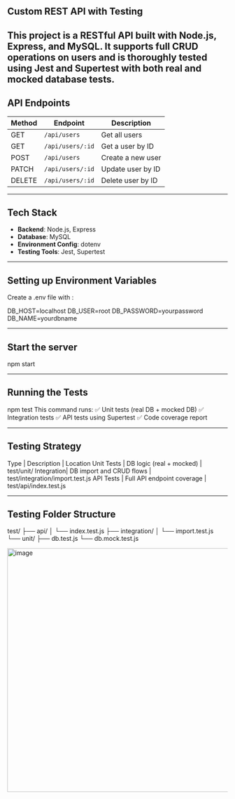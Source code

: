 ## Custom REST API with Testing

This project is a RESTful API built with **Node.js**, **Express**, and **MySQL**. 
It supports full **CRUD operations** on users and is thoroughly tested using **Jest** and **Supertest** with both **real and mocked database tests**.
-------

##  API Endpoints

| Method | Endpoint            | Description                |
|--------|---------------------|----------------------------|
| GET    | `/api/users`        | Get all users              |
| GET    | `/api/users/:id`    | Get a user by ID           |
| POST   | `/api/users`        | Create a new user          |
| PATCH  | `/api/users/:id`    | Update user by ID          |
| DELETE | `/api/users/:id`    | Delete user by ID          |

--------

##  Tech Stack

- **Backend**: Node.js, Express
- **Database**: MySQL
- **Environment Config**: dotenv
- **Testing Tools**: Jest, Supertest

--------

## Setting up Environment Variables

Create a .env file with :

DB_HOST=localhost
DB_USER=root
DB_PASSWORD=yourpassword
DB_NAME=yourdbname

--------

## Start the server

npm start

--------

## Running the Tests

npm test
This command runs:
✅ Unit tests (real DB + mocked DB)
✅ Integration tests
✅ API tests using Supertest
✅ Code coverage report

----------

## Testing Strategy
Type	     |   Description	             |  Location
Unit Tests |  DB logic (real + mocked)   | test/unit/
Integration|	DB import and CRUD flows   | test/integration/import.test.js
API Tests	 |  Full API endpoint coverage | test/api/index.test.js

-------

## Testing Folder Structure

test/
├── api/
│   └── index.test.js
├── integration/
│   └── import.test.js
└── unit/
    ├── db.test.js
    └── db.mock.test.js


<img width="556" alt="image" src="https://github.com/user-attachments/assets/ada12565-6191-4eaa-a3d4-b58432974c63" />


